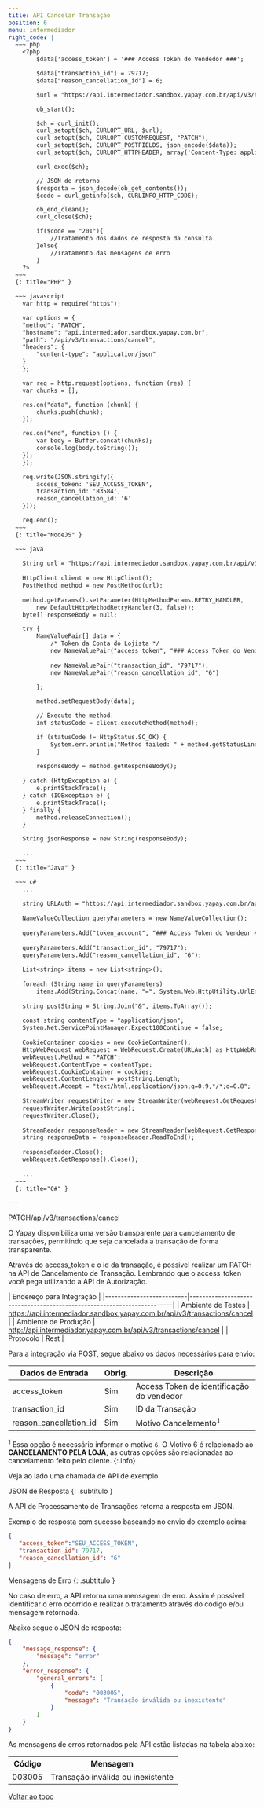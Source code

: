```yaml
---
title: API Cancelar Transação
position: 6
menu: intermediador
right_code: |
  ~~~ php
    <?php
        $data['access_token'] = '### Access Token do Vendedor ###';

        $data["transaction_id"] = 79717;
        $data["reason_cancellation_id"] = 6;       

        $url = "https://api.intermediador.sandbox.yapay.com.br/api/v3/transactions/cancel";

        ob_start();

        $ch = curl_init();
        curl_setopt($ch, CURLOPT_URL, $url);
        curl_setopt($ch, CURLOPT_CUSTOMREQUEST, "PATCH");
        curl_setopt($ch, CURLOPT_POSTFIELDS, json_encode($data));
        curl_setopt($ch, CURLOPT_HTTPHEADER, array('Content-Type: application/json'));

        curl_exec($ch);

        // JSON de retorno  
        $resposta = json_decode(ob_get_contents());
        $code = curl_getinfo($ch, CURLINFO_HTTP_CODE);

        ob_end_clean();
        curl_close($ch);

        if($code == "201"){
            //Tratamento dos dados de resposta da consulta.
        }else{
            //Tratamento das mensagens de erro
        }
    ?>
  ~~~
  {: title="PHP" }

  ~~~ javascript
    var http = require("https");

    var options = {
    "method": "PATCH",
    "hostname": "api.intermediador.sandbox.yapay.com.br",
    "path": "/api/v3/transactions/cancel",
    "headers": {
        "content-type": "application/json"
    }
    };

    var req = http.request(options, function (res) {
    var chunks = [];

    res.on("data", function (chunk) {
        chunks.push(chunk);
    });

    res.on("end", function () {
        var body = Buffer.concat(chunks);
        console.log(body.toString());
    });
    });

    req.write(JSON.stringify({ 
        access_token: 'SEU_ACCESS_TOKEN', 
        transaction_id: '83584', 
        reason_cancellation_id: '6' 
    }));

    req.end();
  ~~~
  {: title="NodeJS" }    

  ~~~ java
    ...
    String url = "https://api.intermediador.sandbox.yapay.com.br/api/v3/transactions/cancel";
     
    HttpClient client = new HttpClient();
    PostMethod method = new PostMethod(url);
    
    method.getParams().setParameter(HttpMethodParams.RETRY_HANDLER, 
        new DefaultHttpMethodRetryHandler(3, false));
    byte[] responseBody = null;

    try {
        NameValuePair[] data = {
            /* Token da Conta do Lojista */
            new NameValuePair("access_token", "### Access Token do Vendedor ###"),
            
            new NameValuePair("transaction_id", "79717"),
            new NameValuePair("reason_cancellation_id", "6")           
            
        };

        method.setRequestBody(data);

        // Execute the method.
        int statusCode = client.executeMethod(method);

        if (statusCode != HttpStatus.SC_OK) {
            System.err.println("Method failed: " + method.getStatusLine());
        }
        
        responseBody = method.getResponseBody();
        
    } catch (HttpException e) {
        e.printStackTrace();
    } catch (IOException e) {
        e.printStackTrace();
    } finally {
        method.releaseConnection();
    }

    String jsonResponse = new String(responseBody);

    ... 
  ~~~
  {: title="Java" }

  ~~~ c#
    ...
    
    string URLAuth = "https://api.intermediador.sandbox.yapay.com.br/api/v3/transactions/cancel";
    
    NameValueCollection queryParameters = new NameValueCollection();
    
    queryParameters.Add("token_account", "### Access Token do Vendeor ###");
        
    queryParameters.Add("transaction_id", "79717");
    queryParameters.Add("reason_cancellation_id", "6");
    
    List<string> items = new List<string>();
    
    foreach (String name in queryParameters)
        items.Add(String.Concat(name, "=", System.Web.HttpUtility.UrlEncode(queryParameters[name])));
    
    string postString = String.Join("&", items.ToArray());
    
    const string contentType = "application/json";
    System.Net.ServicePointManager.Expect100Continue = false;
    
    CookieContainer cookies = new CookieContainer();
    HttpWebRequest webRequest = WebRequest.Create(URLAuth) as HttpWebRequest;
    webRequest.Method = "PATCH";
    webRequest.ContentType = contentType;   
    webRequest.CookieContainer = cookies;
    webRequest.ContentLength = postString.Length; 
    webRequest.Accept = "text/html,application/json;q=0.9,*/*;q=0.8";
    
    StreamWriter requestWriter = new StreamWriter(webRequest.GetRequestStream());
    requestWriter.Write(postString);
    requestWriter.Close();
    
    StreamReader responseReader = new StreamReader(webRequest.GetResponse().GetResponseStream());
    string responseData = responseReader.ReadToEnd();
    
    responseReader.Close();
    webRequest.GetResponse().Close();
    
    ... 
  ~~~
  {: title="C#" }    

---
```


<span class="patch">PATCH</span><span class="beforePost">/api/v3/transactions/cancel</span>


O Yapay disponibiliza uma versão transparente para cancelamento de transações, permitindo que seja cancelada a transação de forma transparente. 

Através do access_token e o id da transação, é possivel realizar um PATCH na API de Cancelamento de Transação. Lembrando que o access_token você pega utilizando a API de Autorização.


| Endereço para Integração                                                                          |
|--------------------------|------------------------------------------------------------------------|
| Ambiente de Testes       | https://api.intermediador.sandbox.yapay.com.br/api/v3/transactions/cancel   |
| Ambiente de Produção     | http://api.intermediador.yapay.com.br/api/v3/transactions/cancel           |
| Protocolo                | Rest                                                              |



Para a integração via POST, segue abaixo os dados necessários para envio:

| Dados de Entrada                       |  Obrig.  | Descrição                                  |
|----------------------------------------|----------|--------------------------------------------|
| access_token                           |   Sim    |  Access Token de identificação do vendedor |
| transaction_id                         |   Sim    |  ID da Transação                           |
| reason_cancellation_id                 |   Sim    |  Motivo Cancelamento<sup>1</sup>           |

<sup>1</sup> Essa opção é necessário informar o motivo `6`. O Motivo 6 é relacionado ao **CANCELAMENTO PELA LOJA**, as outras opções são relacionadas ao cancelamento feito pelo cliente.
{:.info}



Veja ao lado uma chamada de API de exemplo.

JSON de Resposta
{: .subtitulo }

A API de Processamento de Transações retorna a resposta em JSON.


Exemplo de resposta com sucesso baseando no envio do exemplo acima:

```json
{  
   "access_token":"SEU_ACCESS_TOKEN",
   "transaction_id": 79717,
   "reason_cancellation_id": "6"
}
```


Mensagens de Erro
{: .subtitulo }

No caso de erro, a API retorna uma mensagem de erro. Assim é possível identificar o erro ocorrido e realizar o tratamento através do código e/ou mensagem retornada.

Abaixo segue o JSON de resposta:


```json
{
    "message_response": {
        "message": "error"
    },
    "error_response": {
        "general_errors": [
            {
                "code": "003005",
                "message": "Transação inválida ou inexistente"
            }
        ]
    }
}
```


As mensagens de erros retornados pela API estão listadas na tabela abaixo:

| Código    |  Mensagem                                        |
|-----------|--------------------------------------------------|
|  003005   |     Transação inválida ou inexistente            |



<div class="voltar-ao-topo"><a href="#"><i class="fa fa-arrow-up" aria-hidden="true"></i>Voltar ao topo</a></div>